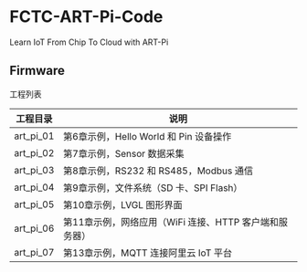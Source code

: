 # FCTC-ART-Pi-Code
Learn IoT From Chip To Cloud with ART-Pi



## Firmware

工程列表

| 工程目录  | 说明                                                   |
| --------- | ------------------------------------------------------ |
| art_pi_01 | 第6章示例，Hello World 和 Pin 设备操作                 |
| art_pi_02 | 第7章示例，Sensor 数据采集                             |
| art_pi_03 | 第8章示例，RS232 和 RS485，Modbus 通信                 |
| art_pi_04 | 第9章示例，文件系统（SD 卡、SPI Flash）                |
| art_pi_05 | 第10章示例，LVGL 图形界面                              |
| art_pi_06 | 第11章示例，网络应用（WiFi 连接、HTTP 客户端和服务器） |
| art_pi_07 | 第13章示例，MQTT 连接阿里云 IoT 平台                   |

